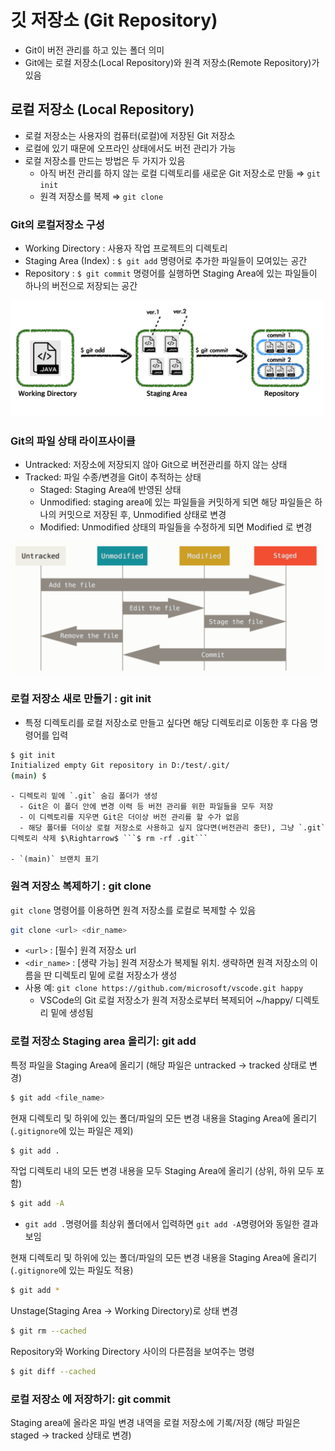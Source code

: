 # 깃 저장소 (Git Repository)
* Git이 버전 관리를 하고 있는 폴더 의미
* Git에는 로컬 저장소(Local Repository)와 원격 저장소(Remote Repository)가 있음 

## 로컬 저장소 (Local Repository)
* 로컬 저장소는 사용자의 컴퓨터(로컬)에 저장된 Git 저장소
* 로컬에 있기 때문에 오프라인 상태에서도 버전 관리가 가능
* 로컬 저장소를 만드는 방법은 두 가지가 있음
  - 아직 버전 관리를 하지 않는 로컬 디렉토리를 새로운 Git 저장소로 만듦 $\Rightarrow$ ```git init```
  - 원격 저장소를 복제  $\Rightarrow$ ```git clone```


### Git의 로컬저장소 구성
- Working Directory : 사용자 작업 프로젝트의 디렉토리
- Staging Area (Index) : `$ git add` 명령어로 추가한 파일들이 모여있는 공간
- Repository : `$ git commit` 명령어를 실행하면 Staging Area에 있는 파일들이 하나의 버전으로 저장되는 공간

<img src="../assets/git_02-1.png" width="500"/>

### Git의 파일 상태 라이프사이클
- Untracked: 저장소에 저장되지 않아 Git으로 버전관리를 하지 않는 상태
- Tracked: 파일 수종/변경을 Git이 추적하는 상태
  - Staged: Staging Area에 반영된 상태
  - Unmodified: staging area에 있는 파일들을 커밋하게 되면 해당 파일들은 하나의 커밋으로 저장된 후, Unmodified 상태로 변경
  - Modified: Unmodified 상태의 파일들을 수정하게 되면 Modified 로 변경

<img src="../assets/git_02-2.png" width="500"/>


### 로컬 저장소 새로 만들기 : git init
- 특정 디렉토리를 로컬 저장소로 만들고 싶다면 해당 디렉토리로 이동한 후 다음 명령어를 입력

```bash
$ git init
Initialized empty Git repository in D:/test/.git/
(main) $
```
    - 디렉토리 밑에 `.git` 숨김 폴더가 생성
      - Git은 이 폴더 안에 변경 이력 등 버전 관리를 위한 파일들을 모두 저장
      - 이 디렉토리를 지우면 Git은 더이상 버전 관리를 할 수가 없음
      - 해당 폴더를 더이상 로컬 저장소로 사용하고 싶지 않다면(버전관리 중단), 그냥 `.git` 디렉토리 삭제 $\Rightarrow$ ```$ rm -rf .git```      

    - `(main)` 브랜치 표기

### 원격 저장소 복제하기 : git clone
```git clone``` 명령어를 이용하면 원격 저장소를 로컬로 복제할 수 있음

```bash
git clone <url> <dir_name>
```
* `<url>` : [필수] 원격 저장소 url
* `<dir_name>` : [생략 가능] 원격 저장소가 복제될 위치. 생략하면 원격 저장소의 이름을 딴 디렉토리 밑에 로컬 저장소가 생성
* 사용 예: ``` git clone https://github.com/microsoft/vscode.git happy ```
  - VSCode의 Git 로컬 저장소가 원격 저장소로부터 복제되어 ~/happy/ 디렉토리 밑에 생성됨


### 로컬 저장소 Staging area 올리기: git add
특정 파일을 Staging Area에 올리기 (해당 파일은 untracked $\rightarrow$ tracked 상태로 변경)

```bash
$ git add <file_name> 
```

현재 디렉토리 및 하위에 있는 폴더/파일의 모든 변경 내용을 Staging Area에 올리기 (`.gitignore`에 있는 파일은 제외)
```bash
$ git add .
```
작업 디렉토리 내의 모든 변경 내용을 모두 Staging Area에 올리기 (상위, 하위 모두 포함)
```bash
$ git add -A
```
  - `git add .`명령어를 최상위 폴더에서 입력하면 `git add -A`명령어와 동일한 결과 보임

현재 디렉토리 및 하위에 있는 폴더/파일의 모든 변경 내용을 Staging Area에 올리기 (`.gitignore`에 있는 파일도 적용)
```bash
$ git add * 
```

Unstage(Staging Area $\rightarrow$ Working Directory)로 상태 변경
```bash
$ git rm --cached
```
Repository와 Working Directory 사이의 다른점을 보여주는 명령
```bash
$ git diff --cached
```

### 로컬 저장소 에 저장하기: git commit
Staging area에 올라온 파일 변경 내역을 로컬 저장소에 기록/저장 (해당 파일은 staged $\rightarrow$ tracked 상태로 변경)